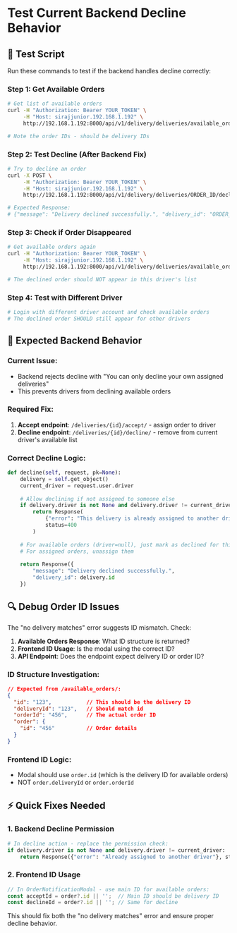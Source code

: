 # Test Current Backend Decline Behavior

## 🧪 Test Script

Run these commands to test if the backend handles decline correctly:

### Step 1: Get Available Orders
```bash
# Get list of available orders
curl -H "Authorization: Bearer YOUR_TOKEN" \
     -H "Host: sirajjunior.192.168.1.192" \
     http://192.168.1.192:8000/api/v1/delivery/deliveries/available_orders/

# Note the order IDs - should be delivery IDs
```

### Step 2: Test Decline (After Backend Fix)
```bash
# Try to decline an order
curl -X POST \
     -H "Authorization: Bearer YOUR_TOKEN" \
     -H "Host: sirajjunior.192.168.1.192" \
     http://192.168.1.192:8000/api/v1/delivery/deliveries/ORDER_ID/decline/

# Expected Response:
# {"message": "Delivery declined successfully.", "delivery_id": "ORDER_ID"}
```

### Step 3: Check if Order Disappeared
```bash
# Get available orders again
curl -H "Authorization: Bearer YOUR_TOKEN" \
     -H "Host: sirajjunior.192.168.1.192" \
     http://192.168.1.192:8000/api/v1/delivery/deliveries/available_orders/

# The declined order should NOT appear in this driver's list
```

### Step 4: Test with Different Driver
```bash
# Login with different driver account and check available orders
# The declined order SHOULD still appear for other drivers
```

## 🎯 Expected Backend Behavior

### Current Issue:
- Backend rejects decline with "You can only decline your own assigned deliveries"
- This prevents drivers from declining available orders

### Required Fix:
1. **Accept endpoint**: `/deliveries/{id}/accept/` - assign order to driver
2. **Decline endpoint**: `/deliveries/{id}/decline/` - remove from current driver's available list

### Correct Decline Logic:
```python
def decline(self, request, pk=None):
    delivery = self.get_object()
    current_driver = request.user.driver
    
    # Allow declining if not assigned to someone else
    if delivery.driver is not None and delivery.driver != current_driver:
        return Response(
            {"error": "This delivery is already assigned to another driver."}, 
            status=400
        )
    
    # For available orders (driver=null), just mark as declined for this driver
    # For assigned orders, unassign them
    
    return Response({
        "message": "Delivery declined successfully.",
        "delivery_id": delivery.id
    })
```

## 🔍 Debug Order ID Issues

The "no delivery matches" error suggests ID mismatch. Check:

1. **Available Orders Response**: What ID structure is returned?
2. **Frontend ID Usage**: Is the modal using the correct ID?
3. **API Endpoint**: Does the endpoint expect delivery ID or order ID?

### ID Structure Investigation:
```json
// Expected from /available_orders/:
{
  "id": "123",           // This should be the delivery ID
  "deliveryId": "123",   // Should match id
  "orderId": "456",      // The actual order ID
  "order": {
    "id": "456"          // Order details
  }
}
```

### Frontend ID Logic:
- Modal should use `order.id` (which is the delivery ID for available orders)
- NOT `order.deliveryId` or `order.orderId`

## ⚡ Quick Fixes Needed

### 1. Backend Decline Permission
```python
# In decline action - replace the permission check:
if delivery.driver is not None and delivery.driver != current_driver:
    return Response({"error": "Already assigned to another driver"}, status=400)
```

### 2. Frontend ID Usage
```typescript
// In OrderNotificationModal - use main ID for available orders:
const acceptId = order?.id || '';  // Main ID should be delivery ID
const declineId = order?.id || ''; // Same for decline
```

This should fix both the "no delivery matches" error and ensure proper decline behavior.